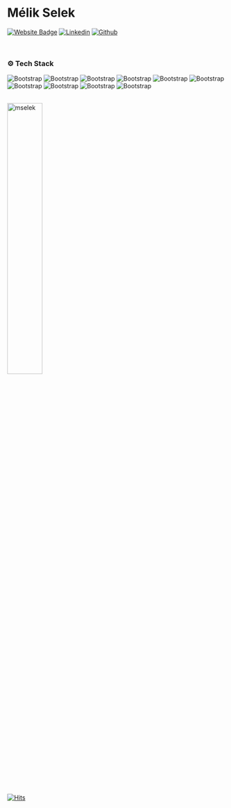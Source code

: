 # Mélik Selek

[![Website Badge](https://img.shields.io/badge/-Website-c14438?style=flat&logo=Google-Chrome&logoColor=white&link=https://mselek.fr)](https://mselek.fr)
[![Linkedin](https://img.shields.io/badge/-LinkedIn-blue?style=flat&logo=Linkedin&logoColor=white)](https://www.linkedin.com/in/melik-s/)
[![Github](https://img.shields.io/github/followers/mselek?label=Follow&style=social)](https://github.com/mselek)

<br />

### ⚙️ Tech Stack

![Bootstrap](https://img.shields.io/badge/-HTML5-05122A?style=flat-square&logo=HTML5&color=353535) ![Bootstrap](https://img.shields.io/badge/-CSS3-05122A?style=flat-square&logo=CSS3&color=353535) ![Bootstrap](https://img.shields.io/badge/-SASS-05122A?style=flat-square&logo=SASS&color=353535) ![Bootstrap](https://img.shields.io/badge/-JAVASCRIPT-05122A?style=flat-square&logo=JAVASCRIPT&color=353535) ![Bootstrap](https://img.shields.io/badge/-REACT-05122A?style=flat-square&logo=REACT&color=353535) ![Bootstrap](https://img.shields.io/badge/-NODE.JS-05122A?style=flat-square&logo=NODE.JS&color=353535) ![Bootstrap](https://img.shields.io/badge/-EJS-05122A?style=flat-square&logo=EJS&color=353535) ![Bootstrap](https://img.shields.io/badge/-EXPRESS-05122A?style=flat-square&logo=EXPRESS&color=353535) ![Bootstrap](https://img.shields.io/badge/-MYSQL-05122A?style=flat-square&logo=MYSQL&color=353535) ![Bootstrap](https://img.shields.io/badge/-PYTHON-05122A?style=flat&logo=PYTHON&color=353535)

<br />

<div>
  <img width="40%" src="https://github-readme-stats.vercel.app/api/top-langs?username=mselek&show_icons=true&locale=en&layout=compact" alt="mselek" />
<!--   <img width="50%" src="https://github-readme-streak-stats.herokuapp.com/?user=mselek&" alt="mselek" /> -->
</div>

<br />

[![Hits](https://hits.seeyoufarm.com/api/count/incr/badge.svg?url=https%3A%2F%2Fgithub.com%2Fmselek%2Fmselek&count_bg=%2379C83D&title_bg=%23555555&icon=&icon_color=%23E7E7E7&title=Profile+Views&edge_flat=false)](https://hits.seeyoufarm.com)

